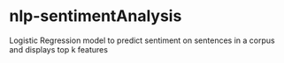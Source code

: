 # nlp-sentimentAnalysis
Logistic Regression model to predict sentiment on sentences in a corpus and displays top k features
